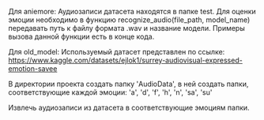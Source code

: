 Для aniemore:
Аудиозаписи датасета находятся в папке test. Для оценки эмоции необходимо в функцию recognize_audio(file_path, model_name) передавать путь к файлу формата .wav и название модели. Примеры вызова данной функции есть в конце кода.



Для old_model:
Используемый датасет представлен по ссылке: https://www.kaggle.com/datasets/ejlok1/surrey-audiovisual-expressed-emotion-savee

В директории проекта создать папку 'AudioData', в ней создать папки, соответствующие каждой эмоции: 'a', 'd', 'f', 'h', 'n', 'sa', 'su'

Извлечь аудиозаписи из датасета в соответствующие эмоциям папки.
